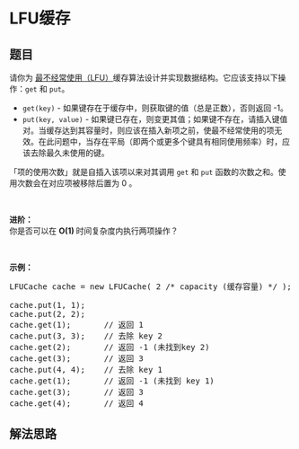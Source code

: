 # LFU缓存

## 题目

<HTML><p>请你为 <a href="https://baike.baidu.com/item/%E7%BC%93%E5%AD%98%E7%AE%97%E6%B3%95">最不经常使用（LFU）</a>缓存算法设计并实现数据结构。它应该支持以下操作：<code>get</code>&nbsp;和&nbsp;<code>put</code>。</p>

<ul>
	<li><code>get(key)</code>&nbsp;- 如果键存在于缓存中，则获取键的值（总是正数），否则返回 -1。</li>
	<li><code>put(key, value)</code>&nbsp;- 如果键已存在，则变更其值；如果键不存在，请插入键值对。当缓存达到其容量时，则应该在插入新项之前，使最不经常使用的项无效。在此问题中，当存在平局（即两个或更多个键具有相同使用频率）时，应该去除最久未使用的键。</li>
</ul>

<p>「项的使用次数」就是自插入该项以来对其调用 <code>get</code> 和 <code>put</code> 函数的次数之和。使用次数会在对应项被移除后置为 0 。</p>

<p>&nbsp;</p>

<p><strong>进阶：</strong><br>
你是否可以在&nbsp;<strong>O(1)&nbsp;</strong>时间复杂度内执行两项操作？</p>

<p>&nbsp;</p>

<p><strong>示例：</strong></p>

<pre>LFUCache cache = new LFUCache( 2 /* capacity (缓存容量) */ );

cache.put(1, 1);
cache.put(2, 2);
cache.get(1);       // 返回 1
cache.put(3, 3);    // 去除 key 2
cache.get(2);       // 返回 -1 (未找到key 2)
cache.get(3);       // 返回 3
cache.put(4, 4);    // 去除 key 1
cache.get(1);       // 返回 -1 (未找到 key 1)
cache.get(3);       // 返回 3
cache.get(4);       // 返回 4</pre>
</HTML>

## 解法思路
